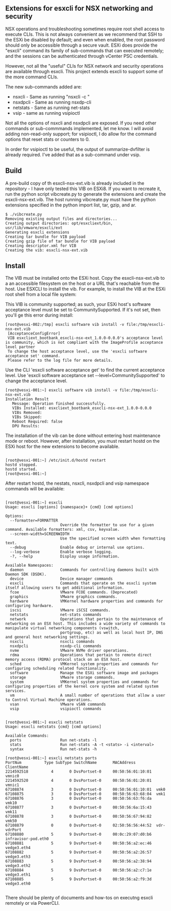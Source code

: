 ## Extensions for esxcli for NSX networking and security

NSX operations and troubleshooting sometimes require root shell access to execute CLIs.  This is not always convenient as we recommend that SSH to the ESXi be disabled by default; and even when enabled, the root password should only be accessible through a secure vault.  ESXi does provide the "esxcli" command its family of sub-commands that can executed remotely; and the sessions can be authenticated through vCenter PSC credentials. 

However, not all the "useful" CLIs for NSX network and security operations are available through esxcli.  This project extends esxcli to support some of the more command CLIs.

The new sub-commands added are:
 - nsxcli - Same as running "nsxcli -c <command>"
 - nsxdpcli - Same as running nsxdp-cli
 - netstats - Same as running net-stats
 - vsip - same as running vsipioctl

Not all the options of nsxcli and nsxdpcli are exposed.  If you need other commands or sub-commmands implemented, let me know.  I will avoid adding non-read-only support; for vsipioctl, I do allow for the command options that reset stats or counters to 0.

In order for vsipioctl to be useful, the output of summarize-dvfilter is already required.  I've added that as a sub-command under vsip.  

## Build
A pre-build copy of th esxcli-nsx-ext.vib is already included in the repository - I have only tested this VIB on ESXi8.  If you want to recreate it, run the python script vibcreate.py to generate the extensions and create the esxcli-nsx-ext.vib.  The host running vibcreate.py must have the python extensions specified in the python import list, tar, gzip, and ar. 

```text
$ ./vibcreate.py
Removing existing output files and directories...
Creating output directories: opt/esxcliext/bin, usr/lib/vmware/esxcli/ext
Generating esxcli extensions
Creating tar bundle for VIB payload
Creating gzip file of tar bundle for VIB payload
Creating descriptor.xml for VIB
Creating the vib: esxcli-nsx-ext.vib

```

## Install
The VIB must be installed onto the ESXi host.  Copy the esxcli-nsx-ext.vib to a an accessible filesystem on the host or a URL that's reachable from the host.  Use ESXCLI to install the vib.  For example, to install the VIB at the ESXi root shell from a local file system:

This VIB is community supported; as such, your ESXi host's software acceptance level must be set to CommunitySupported.  If it's not set, then you'll ge this error during install:

```text
[root@vesxi-002:/tmp] esxcli software vib install -v file:/tmp/esxcli-nsx-ext.vib
 [AcceptanceConfigError]
 VIB esxcliext_bootbank_esxcli-nsx-ext_1.0.0-0.0.0's acceptance level is community, which is not compliant with the ImageProfile acceptance level partner
 To change the host acceptance level, use the 'esxcli software acceptance set' command.
 Please refer to the log file for more details.
```

Use the CLI 'esxcli software acceptance get' to find the current acceptance level.  Use 'esxcli software acceptance set --level=CommunitySupported' to change the acceptance level.

```text
[root@vesxi-001:~] esxcli software vib install -v file:/tmp/esxcli-nsx-ext.vib
Installation Result
   Message: Operation finished successfully.
   VIBs Installed: esxcliext_bootbank_esxcli-nsx-ext_1.0.0-0.0.0
   VIBs Removed:
   VIBs Skipped:
   Reboot Required: false
   DPU Results:

```

The installation of the vib can be done without entering host maintenance mode or reboot.  However, after installation, you must restart hostd on the ESXi host for the new extensions to become available.

```text

[root@vesxi-001:~] /etc/init.d/hostd restart
hostd stopped.
hostd started.
[root@vesxi-001:~]

```

After restart hostd, the nestats, nsxcli, nsxdpcli and vsip namespace commands will be available:

```text

[root@vesxi-001:~] esxcli
Usage: esxcli [options] {namespace}+ {cmd} [cmd options]

Options:
  --formatter=FORMATTER
                        Override the formatter to use for a given command. Available formatters: xml, csv, keyvalue.
  --screen-width=SCREENWIDTH
                        Use the specified screen width when formatting text.
  --debug               Enable debug or internal use options.
  --log-verbose         Enable verbose logging.
  -?, --help            Display usage information.

Available Namespaces:
  daemon                Commands for controlling daemons built with Daemon SDK (DSDK).
  device                Device manager commands
  esxcli                Commands that operate on the esxcli system itself allowing users to get additional information.
  fcoe                  VMware FCOE commands. (Deprecated)
  graphics              VMware graphics commands.
  hardware              VMKernel hardware properties and commands for configuring hardware.
  iscsi                 VMware iSCSI commands.
  netstats              net-stats commands
  network               Operations that pertain to the maintenance of networking on an ESX host. This includes a wide variety of commands to manipulate virtual networking components (vswitch,
                        portgroup, etc) as well as local host IP, DNS and general host networking settings.
  nsxcli                nsxcli commands
  nsxdpcli              nsxdp-cli commands
  nvme                  VMware NVMe driver operations.
  rdma                  Operations that pertain to remote direct memory access (RDMA) protocol stack on an ESX host.
  sched                 VMKernel system properties and commands for configuring scheduling related functionality.
  software              Manage the ESXi software image and packages
  storage               VMware storage commands.
  system                VMKernel system properties and commands for configuring properties of the kernel core system and related system services.
  vm                    A small number of operations that allow a user to Control Virtual Machine operations.
  vsan                  VMware vSAN commands
  vsip                  vsipioctl commands


[root@vesxi-001:~] esxcli netstats
Usage: esxcli netstats {cmd} [cmd options]

Available Commands:
  ports                 Run net-stats -l
  stats                 Run net-stats -A -t <stats> -i <interval>
  syntax                Run net-stats -h
  
[root@vesxi-001:~] esxcli netstats ports
PortNum          Type SubType SwitchName       MACAddress         ClientName
2214592518          4       0 DvsPortset-0     00:50:56:01:10:01  vmnic0
2214592520          4       0 DvsPortset-0     00:50:56:01:20:01  vmnic1
67108874            3       0 DvsPortset-0     00:50:56:01:10:01  vmk0
67108875            3       0 DvsPortset-0     00:50:56:63:68:04  vmk1
67108876            3       0 DvsPortset-0     00:50:56:63:f6:da  vmk10
67108877            3       0 DvsPortset-0     00:50:56:6a:15:43  vmk11
67108878            3       0 DvsPortset-0     00:50:56:67:94:82  vmk50
67108879            0       0 DvsPortset-0     02:50:56:56:44:52  vdr-vdrPort
67108880            5       9 DvsPortset-0     00:0c:29:07:d0:b6  infravisor-pod.eth0
67108881            5       9 DvsPortset-0     00:50:56:a2:ec:46  vedge3.eth4
67108882            5       9 DvsPortset-0     00:50:56:a2:26:57  vedge3.eth3
67108883            5       9 DvsPortset-0     00:50:56:a2:38:94  vedge3.eth2
67108884            5       9 DvsPortset-0     00:50:56:a2:c7:1e  vedge3.eth1
67108885            5       9 DvsPortset-0     00:50:56:a2:f9:3d  vedge3.eth0


```

There should be plenty of documents and how-tos on executng esxcli remotely or via PowerCLI.

